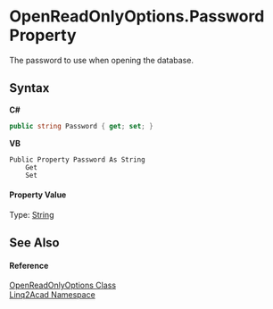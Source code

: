 # OpenReadOnlyOptions.Password Property 
 

The password to use when opening the database.

## Syntax

**C#**<br />
``` C#
public string Password { get; set; }
```

**VB**<br />
``` VB
Public Property Password As String
	Get
	Set
```


#### Property Value
Type: <a href="https://docs.microsoft.com/dotnet/api/system.string" target="_blank" rel="noopener noreferrer">String</a>

## See Also


#### Reference
<a href="T_Linq2Acad_OpenReadOnlyOptions.md">OpenReadOnlyOptions Class</a><br /><a href="N_Linq2Acad.md">Linq2Acad Namespace</a><br />
